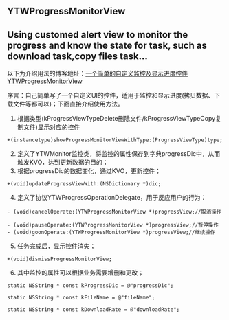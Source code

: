 ## YTWProgressMonitorView
## Using customed alert view to monitor the progress and know the state for task, such as download task,copy files task...

以下为介绍用法的博客地址：[一个简单的自定义监控及显示进度控件YTWProgressMonitorView](https://www.jianshu.com/p/f5f9d48b1d39)

序言：自己简单写了一个自定义UI的控件，适用于监控和显示进度(拷贝数据、下载文件等都可以)；下面直接介绍使用方法。

1.  根据类型(kProgressViewTypeDelete删除文件/kProgressViewTypeCopy复制文件)显示对应的控件
```
+(instancetype)showProgressMonitorViewWithType:(ProgressViewType)type;
```

2.  定义了YTWMonitor监控类，将监控的属性保存到字典progressDic中，从而触发KVO，达到更新数据的目的；
3.  根据progressDic的数据变化，通过KVO，更新控件；
```
+(void)updateProgressViewWith:(NSDictionary *)dic;
```

4.  定义了协议YTWProgressOperationDelegate，用于反应用户的行为：
```
- (void)cancelOperate:(YTWProgressMonitorView *)progressView;//取消操作

- (void)pauseOperate:(YTWProgressMonitorView *)progressView;//暂停操作
- (void)goonOperate:(YTWProgressMonitorView *)progressView;//继续操作
```
5.   任务完成后，显示控件消失；
```
+(void)dismissProgressMonitorView;
```

6.   其中监控的属性可以根据业务需要增删和更改；
```
static NSString * const kProgressDic = @"progressDic";

static NSString * const kFileName = @"fileName";

static NSString * const kDownloadRate = @"downloadRate";
```



